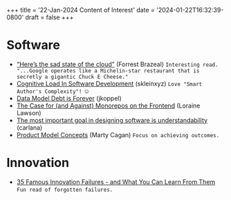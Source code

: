 +++
title = '22-Jan-2024 Content of Interest'
date = '2024-01-22T16:32:39-0800'
draft = false
+++


# Software

-   [&ldquo;Here&rsquo;s the sad state of the cloud&rdquo;](https://newsletter.goodtechthings.com/p/heres-the-sad-state-of-the-cloud) (Forrest Brazeal)
    `Interesting read. "...Google operates like a Michelin-star restaurant that is secretly a gigantic Chuck E Cheese."`
-   [Cognitive Load In Software Development](https://github.com/zakirullin/cognitive-load) (skleinxyz)
    `Love "Smart Author's Complexity"!` ☺️
-   [Data Model Debt is Forever](https://emmanuelgenard.com/software-design/2024/01/19/data-model-debt-is-forever/) (jkoppel)
-   [The Case for (and Against) Monorepos on the Frontend](https://thenewstack.io/the-case-for-and-against-monorepos-on-the-frontend/) (Loraine Lawson)
-   [The most important goal in designing software is understandability](https://ntietz.com/blog/the-most-important-goal-in-designing-software-is-understandability/) (carlana)
-   [Product Model Concepts](https://www.svpg.com/product-model-concepts/) (Marty Cagan) `Focus on achieving outcomes.`


# Innovation

-   [35 Famous Innovation Failures - and What You Can Learn From Them](https://www.braineet.com/blog/innovation-failures) `Fun read of forgotten failures.`

